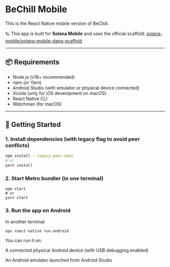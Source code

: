 # BeChill Mobile

This is the React Native mobile version of BeChill.

🪐 This app is built for **Solana Mobile** and uses the official scaffold:
[solana-mobile/solana-mobile-dapp-scaffold](https://github.com/solana-mobile/solana-mobile-dapp-scaffold)

---

## 📦 Requirements

- Node.js (v18+ recommended)
- npm (or Yarn)
- Android Studio (with emulator or physical device connected)
- Xcode (only for iOS development on macOS)
- React Native CLI
- Watchman (for macOS)

---

## 🚀 Getting Started

### 1. Install dependencies (with legacy flag to avoid peer conflicts)

```bash
npm install --legacy-peer-deps
# or
yarn install
```

### 2. Start Metro bundler (in one terminal)
```
npm start
# or
yarn start
````
### 3. Run the app on Android
In another terminal
````
npx react-native run-android
````
You can run it on:

A connected physical Android device (with USB debugging enabled)

An Android emulator launched from Android Studio



